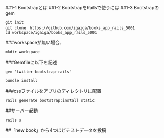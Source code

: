 
##1-1 Bootstrapとは
##1-2 BootstrapをRailsで使うには
##1-3 Bootstrapのgem

```
git init
git clone　https://github.com/igaiga/books_app_rails_5001
cd workspace/igaiga/books_app_rails_5001
```

###workspaceが無い場合、

```
mkdir workspace
```

###Gemfileに以下を記述
```
gem 'twitter-bootstrap-rails'

bundle install
```

###cssファイルをアプリのディレクトリに配置

```
rails generate bootstrap:install static
```

##サーバー起動

```
rails s
```

##「new book」から4つほどテストデータを投稿
